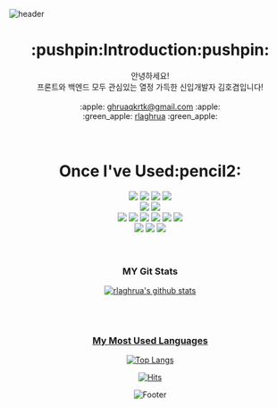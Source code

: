 
![header](https://capsule-render.vercel.app/api?type=waving&color=auto&height=200&section=header&text=HelloWorld%20🥳&fontSize=50&animation=twinkling)


<div align="center">
<h1>:pushpin:Introduction:pushpin:</h1>
안녕하세요! <br>프론트와 백엔드 모두 관심있는 열정 가득한 신입개발자 김호겸입니다!<br><br>
:apple: <a href="mailto:ghruaqkrtk@gmail.com">ghruaqkrtk@gmail.com</a> :apple:<br>
  :green_apple: <a href="https://github.com/rlaghrua">rlaghrua</a> :green_apple:
</div>
</br></br>
<h1 align="center"b>Once I've Used</b>:pencil2:</h1>
  <div align="center">
  <img src="https://img.shields.io/badge/JAVA-3178C6?style=flat-square&logo=JAVA&logoColor=white" />
  <img src="https://img.shields.io/badge/JQuery-0769AD?style=flat-square&logo=jQuery&logoColor=white" />
  <img src="https://img.shields.io/badge/Spring-6DB33F?style=flat-square&logo=Spring&logoColor=white" />
  <img src="https://img.shields.io/badge/ApacheTomact-F8DC75?style=flat-square&logo=ApacheTomcat&logoColor=white"/><br>
  <img src="https://img.shields.io/badge/MySQL-4479A1?style=flat-square&logo=MySQL&logoColor=white" />
  <img src="https://img.shields.io/badge/Oracle-F80000?style=flat-square&logo=Oracle&logoColor=white" /><br>
  <img src="https://img.shields.io/badge/JavaScript-F7DF1E?style=square&logo=javascript&logoColor=white" />
  <img src="https://img.shields.io/badge/HTML5-E34F26?style=flat-square&logo=HTML5&logoColor=white" />
  <img src="https://img.shields.io/badge/CSS3-1572B6?style=flat-square&logo=CSS3&logoColor=white" />
  <img src="https://img.shields.io/badge/AdobeIllustrator-FF9A00?style=flat-square&logo=AdobeIllustrator&logoColor=white"/>
  <img src="https://img.shields.io/badge/AdobePhotoshop-31A8FF?style=flat-square&logo=AdobePhotoshop&logoColor=white"/>
  <img src="https://img.shields.io/badge/Bootstrap-7952B3?style=flat-square&logo=Bootstrap&logoColor=white"/><br>
  <img src="https://img.shields.io/badge/VisualStudioCode-007ACC?style=flat-square&logo=VisualStudioCode&logoColor=white"/>
  <img src="https://img.shields.io/badge/EclipseIDE-2C2255?style=flat-square&logo=EclipseIDE&logoColor=white"/>
  <img src="https://img.shields.io/badge/GitHub-181717?style=flat-square&logo=GitHub&logoColor=white"/>
 </div>
<br><br>
<h3 align="center">MY Git Stats</h3>
<div align="center">
  <a href="https://github.com/${rlaghrua}" />
  
![rlaghrua's github stats](https://github-readme-stats.vercel.app/api?username=rlaghrua&show_icons=true&theme=dark)
 </div>
<br><br>
<h3 align="center">My Most Used Languages</h3>
<div align="center">
  <a href="https://github.com/${rlaghrua}">
    
[![Top Langs](https://github-readme-stats.vercel.app/api/top-langs/?username=rlaghrua&layout=compact&theme=dark)](https://github.com/rlaghrua/github-readme-stats)
<div>


[![Hits](https://hits.seeyoufarm.com/api/count/incr/badge.svg?url=https%3A%2F%2Fgithub.com%2Frlaghrua&count_bg=%23000000&title_bg=%23000000&icon=github.svg&icon_color=%23E7E7E7&title=GitHub&edge_flat=false)](https://hits.seeyoufarm.com)





![Footer](https://capsule-render.vercel.app/api?type=waving&color=gradient&height=200&section=footer)

